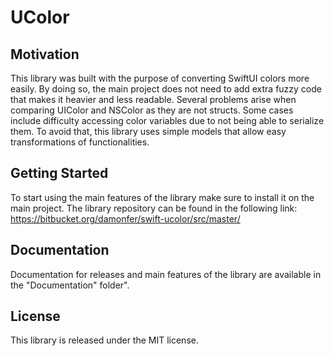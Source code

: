 # UColor

## Motivation

This library was built with the purpose of converting SwiftUI colors more easily. By doing
so, the main project does not need to add extra fuzzy code that makes it heavier and less
readable. Several problems arise when comparing UIColor and NSColor as they are not structs.
Some cases include difficulty accessing color variables due to not being able to serialize 
them. To avoid that, this library uses simple models that allow easy transformations of 
functionalities. 

## Getting Started

To start using the main features of the library make sure to install it on the main project.
The library repository can be found in the following link:
https://bitbucket.org/damonfer/swift-ucolor/src/master/

## Documentation

Documentation for releases and main features of the library are available in the
"Documentation" folder".

## License

This library is released under the MIT license.

